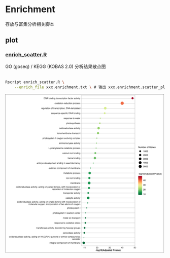 # Enrichment

存放与富集分析相关脚本

## plot

### [enrich_scatter.R](enrich_scatter.R)

GO (goseq) / KEGG (KOBAS 2.0) 分析结果散点图


```bash

Rscript enrich_scatter.R \
    --enrich_file xxx.enrichment.txt \ # 输出 xxx.enrichment.scatter_plot.(png, pdf)


```

<img src="example/example.enrichment.scatter_plot.png" width="500" align=center />

